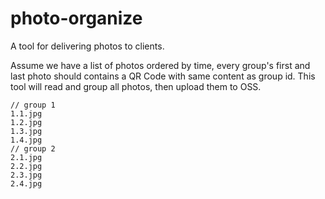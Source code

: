 # photo-organize

A tool for delivering photos to clients.

Assume we have a list of photos ordered by time, every group's first and last photo should contains a QR Code with same content as group id. This tool will read and group all photos, then upload them to OSS.

```
// group 1
1.1.jpg
1.2.jpg
1.3.jpg
1.4.jpg
// group 2
2.1.jpg
2.2.jpg
2.3.jpg
2.4.jpg
```

